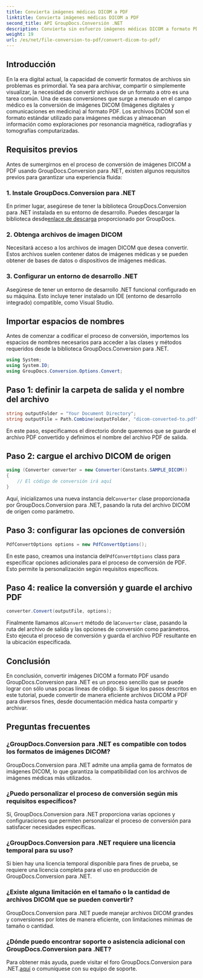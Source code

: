 ```yaml
---
title: Convierta imágenes médicas DICOM a PDF
linktitle: Convierta imágenes médicas DICOM a PDF
second_title: API GroupDocs.Conversión .NET
description: Convierta sin esfuerzo imágenes médicas DICOM a formato PDF utilizando GroupDocs.Conversion para .NET. Solución de conversión flexible, eficiente y personalizable.
weight: 19
url: /es/net/file-conversion-to-pdf/convert-dicom-to-pdf/
---
```

## Introducción
En la era digital actual, la capacidad de convertir formatos de archivos sin problemas es primordial. Ya sea para archivar, compartir o simplemente visualizar, la necesidad de convertir archivos de un formato a otro es una tarea común. Una de esas conversiones que surge a menudo en el campo médico es la conversión de imágenes DICOM (Imágenes digitales y comunicaciones en medicina) al formato PDF. Los archivos DICOM son el formato estándar utilizado para imágenes médicas y almacenan información como exploraciones por resonancia magnética, radiografías y tomografías computarizadas.
## Requisitos previos
Antes de sumergirnos en el proceso de conversión de imágenes DICOM a PDF usando GroupDocs.Conversion para .NET, existen algunos requisitos previos para garantizar una experiencia fluida:
### 1. Instale GroupDocs.Conversion para .NET
 En primer lugar, asegúrese de tener la biblioteca GroupDocs.Conversion para .NET instalada en su entorno de desarrollo. Puedes descargar la biblioteca desde[enlace de descarga](https://releases.groupdocs.com/conversion/net/) proporcionado por GroupDocs.
### 2. Obtenga archivos de imagen DICOM
Necesitará acceso a los archivos de imagen DICOM que desea convertir. Estos archivos suelen contener datos de imágenes médicas y se pueden obtener de bases de datos o dispositivos de imágenes médicas.
### 3. Configurar un entorno de desarrollo .NET
Asegúrese de tener un entorno de desarrollo .NET funcional configurado en su máquina. Esto incluye tener instalado un IDE (entorno de desarrollo integrado) compatible, como Visual Studio.

## Importar espacios de nombres
Antes de comenzar a codificar el proceso de conversión, importemos los espacios de nombres necesarios para acceder a las clases y métodos requeridos desde la biblioteca GroupDocs.Conversion para .NET.
```csharp
using System;
using System.IO;
using GroupDocs.Conversion.Options.Convert;
```
## Paso 1: definir la carpeta de salida y el nombre del archivo
```csharp
string outputFolder = "Your Document Directory";
string outputFile = Path.Combine(outputFolder, "dicom-converted-to.pdf");
```
En este paso, especificamos el directorio donde queremos que se guarde el archivo PDF convertido y definimos el nombre del archivo PDF de salida.
## Paso 2: cargue el archivo DICOM de origen
```csharp
using (Converter converter = new Converter(Constants.SAMPLE_DICOM))
{
    // El código de conversión irá aquí
}
```
 Aquí, inicializamos una nueva instancia del`Converter` clase proporcionada por GroupDocs.Conversion para .NET, pasando la ruta del archivo DICOM de origen como parámetro.
## Paso 3: configurar las opciones de conversión
```csharp
PdfConvertOptions options = new PdfConvertOptions();
```
 En este paso, creamos una instancia del`PdfConvertOptions` class para especificar opciones adicionales para el proceso de conversión de PDF. Esto permite la personalización según requisitos específicos.
## Paso 4: realice la conversión y guarde el archivo PDF
```csharp
converter.Convert(outputFile, options);
```
 Finalmente llamamos al`Convert` método de la`Converter` clase, pasando la ruta del archivo de salida y las opciones de conversión como parámetros. Esto ejecuta el proceso de conversión y guarda el archivo PDF resultante en la ubicación especificada.

## Conclusión
En conclusión, convertir imágenes DICOM a formato PDF usando GroupDocs.Conversion para .NET es un proceso sencillo que se puede lograr con sólo unas pocas líneas de código. Si sigue los pasos descritos en este tutorial, puede convertir de manera eficiente archivos DICOM a PDF para diversos fines, desde documentación médica hasta compartir y archivar.
## Preguntas frecuentes
### ¿GroupDocs.Conversion para .NET es compatible con todos los formatos de imágenes DICOM?
GroupDocs.Conversion para .NET admite una amplia gama de formatos de imágenes DICOM, lo que garantiza la compatibilidad con los archivos de imágenes médicas más utilizados.
### ¿Puedo personalizar el proceso de conversión según mis requisitos específicos?
Sí, GroupDocs.Conversion para .NET proporciona varias opciones y configuraciones que permiten personalizar el proceso de conversión para satisfacer necesidades específicas.
### ¿GroupDocs.Conversion para .NET requiere una licencia temporal para su uso?
Si bien hay una licencia temporal disponible para fines de prueba, se requiere una licencia completa para el uso en producción de GroupDocs.Conversion para .NET.
### ¿Existe alguna limitación en el tamaño o la cantidad de archivos DICOM que se pueden convertir?
GroupDocs.Conversion para .NET puede manejar archivos DICOM grandes y conversiones por lotes de manera eficiente, con limitaciones mínimas de tamaño o cantidad.
### ¿Dónde puedo encontrar soporte o asistencia adicional con GroupDocs.Conversion para .NET?
 Para obtener más ayuda, puede visitar el foro GroupDocs.Conversion para .NET.[aquí](https://forum.groupdocs.com/c/conversion/11) o comuníquese con su equipo de soporte.